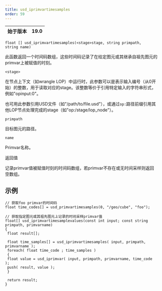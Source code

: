 ```yaml
---
title: usd_iprimvartimesamples
order: 59
---
```

| 始于版本 | 19.0 |
| --- | --- |

`float [] usd_iprimvartimesamples(<stage>stage, string primpath, string name)`

此函数返回一个时间码数组，这些时间码记录了在给定图元或其继承自祖先图元的primvar上被赋值的时刻。

`<stage>`

在节点上下文（如wrangle LOP）中运行时，此参数可以是表示输入编号（从0开始）的整数，用于读取对应的stage。该整数等价于引用特定输入的字符串形式，例如"opinput:0"。

也可用此参数引用USD文件（如"/path/to/file.usd"），或通过`op:`路径前缀引用其他LOP节点处理完成的stage（如"op:/stage/lop_node"）。

`primpath`

目标图元的路径。

`name`

Primvar名称。

返回值

记录primvar值被赋值时刻的时间码数组，若primvar不存在或无时间采样则返回空数组。

## 示例

```vex
// 获取foo primvar的时间码
float time_codes[] = usd_primvartimesamples(0, "/geo/cube", "foo");

```

```vex
// 获取指定图元或其祖先图元上记录的时间采样primvar值
float[] usd_iprimvartimesamplevalues(const int input; const string primpath, primvarname)
{
 float result[];

 float time_samples[] = usd_iprimvartimesamples( input, primpath, primvarname );
 foreach( float time_code ; time_samples ) 
 {
 float value = usd_iprimvar( input, primpath, primvarname, time_code );
 push( result, value );
 }

 return result;
}

```
